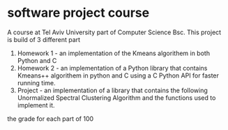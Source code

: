 # software project course
A course at Tel Aviv University part of Computer Science Bsc.
This project is build of 3 different part
1. Homework 1 - an implementation of the Kmeans algorithem in both Python and C
2. Homework 2 - an implementation of a Python library that contains Kmeans++ algorithem in python and C using a C Python API for faster running time.
3. Project - an implementation of a library that contains the following Unormalized Spectral Clustering Algorithm and the functions used to implement it.

the grade for each part of 100

